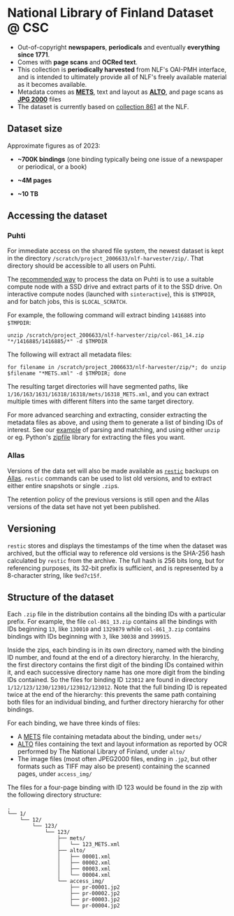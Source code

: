 # National Library of Finland Dataset @ CSC

- Out-of-copyright **newspapers**, **periodicals** and eventually **everything since 1771**.
- Comes with **page scans** and **OCRed text**.
- This collection is **periodically harvested** from NLF's OAI-PMH interface, and is intended to ultimately provide all of NLF's freely available material as it becomes available.
- Metadata comes as **[METS](https://en.wikipedia.org/wiki/Metadata_Encoding_and_Transmission_Standard)**, text and layout as **[ALTO](https://en.wikipedia.org/wiki/Analyzed_Layout_and_Text_Object)**, and page scans as **[JPG 2000](https://en.wikipedia.org/wiki/JPEG_2000)** files
- The dataset is currently based on [collection 861](https://digi.kansalliskirjasto.fi/collections?id=861&set_language=en) at the NLF.

## Dataset size

Approximate figures as of 2023:

- **~700K bindings** (one binding typically being one issue of a newspaper or periodical, or a book)

- **~4M pages**

- **~10 TB**

## Accessing the dataset

### Puhti

For immediate access on the shared file system, the newest dataset is kept in the directory `/scratch/project_2006633/nlf-harvester/zip/`. That directory should be accessible to all users on Puhti.

The [recommended way](https://docs.csc.fi/computing/disk/) to process the data on Puhti is to use a suitable compute node with a SSD drive and extract parts of it to the SSD drive. On interactive compute nodes (launched with `sinteractive`), this is `$TMPDIR`, and for batch jobs, this is `$LOCAL_SCRATCH`.

For example, the following command will extract binding `1416885` into `$TMPDIR`:

`unzip /scratch/project_2006633/nlf-harvester/zip/col-861_14.zip "*/1416885/1416885/*" -d $TMPDIR`

The following will extract all metadata files:

`for filename in /scratch/project_2006633/nlf-harvester/zip/*; do unzip $filename "*METS.xml" -d $TMPDIR; done`

The resulting target directories will have segmented paths, like `1/16/163/1631/16318/16318/mets/16318_METS.xml`, and you can extract multiple times with different filters into the same target directory.

For more advanced searching and extracting, consider extracting the metadata files as above, and using them to generate a list of binding IDs of interest. See our [example](https://github.com/CSCfi/kielipankki-nlf-harvester/blob/main/docs/apptainer/filter.py) of parsing and matching, and using either `unzip` or eg. Python's [zipfile](https://docs.python.org/3/library/zipfile.html) library for extracting the files you want.

### Allas

Versions of the data set will also be made available as [`restic`](https://restic.net/) backups on [Allas](https://docs.csc.fi/data/Allas/introduction/). `restic` commands can be used to list old versions, and to extract either entire snapshots or single `.zip`s.

The retention policy of the previous versions is still open and the Allas versions of the data set have not yet been published.

## Versioning

`restic` stores and displays the timestamps of the time when the dataset was archived, but the official way to reference old versions is the SHA-256 hash calculated by `restic` from the archive. The full hash is 256 bits long, but for referencing purposes, its 32-bit prefix is sufficient, and is represented by a 8-character string, like `9ed7c15f`.

## Structure of the dataset

Each `.zip` file in the distribution contains all the binding IDs with a particular prefix. For example, the file `col-861_13.zip` contains all the bindings with IDs beginning `13`, like `130010` and `1329879` while `col-861_3.zip` contains bindings with IDs beginning with `3`, like `30038` and `399915`.

Inside the zips, each binding is in its own directory, named with the binding ID number, and found at the end of a directory hierarchy. In the hierarchy, the first directory contains the first digit of the binding IDs contained within it, and each successive directory name has one more digit from the binding IDs contained. So the files for binding ID `123012` are found in directory
`1/12/123/1230/12301/123012/123012`. Note that the full binding ID is repeated twice at the end of the hierarchy: this prevents the same path containing both files for an individual binding, and further directory hierarchy for other bindings.

For each binding, we have three kinds of files:
- A [METS](https://www.loc.gov/standards/mets/) file containing metadata  about the binding, under `mets/`
- [ALTO](https://www.loc.gov/standards/alto/) files containing the text and layout information as reported by OCR performed by The National Library of Finland, under `alto/`
- The image files (most often JPEG2000 files, ending in `.jp2`, but other formats such as TIFF may also be present) containing the scanned pages, under `access_img/`

The files for a four-page binding with ID 123 would be found in the zip with the following directory structure:
```
.
└── 1/
    └── 12/
        └── 123/
            └── 123/
                ├── mets/
                │   └── 123_METS.xml
                ├── alto/
                │   ├── 00001.xml
                │   ├── 00002.xml
                │   ├── 00003.xml
                │   └── 00004.xml
                └── access_img/
                    ├── pr-00001.jp2
                    ├── pr-00002.jp2
                    ├── pr-00003.jp2
                    └── pr-00004.jp2
```
